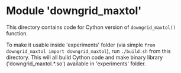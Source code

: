 # Module 'downgrid_maxtol'

This directory contains code for Cython version of `downgrid_maxtol()` function.

To make it usable inside 'experiments' folder (via simple `from downgrid_maxtol import downgrid_maxtol`), run `./build.sh` from this directory. This will all build Cython code and make binary library ('downgrid_maxtol.*.so') available in 'experiments' folder.
